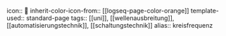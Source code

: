 icon:: 🛞
inherit-color-icon-from:: [[logseq-page-color-orange]] 
template-used:: standard-page
tags:: [[uni]], [[wellenausbreitung]], [[automatisierungstechnik]], [[schaltungstechnik]] 
alias:: kreisfrequenz
